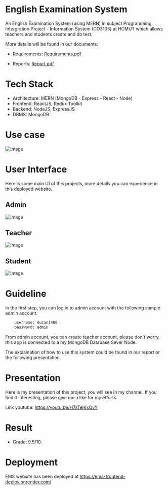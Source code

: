 # English Examination System

An English Examination System (using MERN) in subject Programming Intergration Project - Information System (CO3105) at HCMUT which allows teachers and
students create and do test. 

More details will be found in our documents: 

* Requirements: [Requirements.pdf](https://github.com/anduckhmt146/CSE_CO3105_English-Examination-System/blob/928338e2f3e5052d3bd6c2267e8603a28dd49adc/Requirements.pdf)

* Reports: [Report.pdf](https://github.com/anduckhmt146/CSE_CO3105_English-Examination-System/blob/c5f88a2a00b5dab7a537db571e8825c144ea388f/Report.pdf)

# Tech Stack

* Architecture: MERN (MongoDB - Express - React - Node)
* Frontend: ReactJS, Redux Toolkit
* Backend: NodeJS, ExpressJS
* DBMS: MongoDB

# Use case
![image](https://user-images.githubusercontent.com/86992472/216091394-209be9fe-8c5f-4f1f-be3f-c5f17a0195f5.png)

# User Interface

Here is some main UI of this projects, more details you can experience in this deployed website.

## Admin

![image](https://user-images.githubusercontent.com/86992472/216093452-2d2daee1-b346-45bb-b269-0c52a7079d7f.png)

## Teacher

![image](https://user-images.githubusercontent.com/86992472/216094658-5babab53-4b51-4064-82cb-4a05f83985aa.png)

##  Student

![image](https://user-images.githubusercontent.com/86992472/216094995-e58f86bc-26a2-40b6-8d92-bff29abdb99f.png)

# Guideline
In the first step, you can log in to admin account with the following sample admin account.
```bash
    username: ducan1406
    password: admin
```
From admin account, you can create teacher account, please don't worry, this app is connected to a my MongoDB Database Sever Node.

The explaination of how to use this system could be found in our report or the following presentation.

# Presentation

Here is my presentation of this project, you will see in my channel. If you find it interesting, please give me a like for my efforts.

Link youtube: https://youtu.be/H7sTejKxQvY

# Result

* Grade: 9.5/10.

# Deployment

EMS website has been deployed at https://ems-frontend-deploy.onrender.com/
